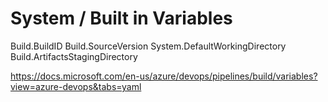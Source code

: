 # System / Built in Variables

Build.BuildID
Build.SourceVersion
System.DefaultWorkingDirectory
Build.ArtifactsStagingDirectory

https://docs.microsoft.com/en-us/azure/devops/pipelines/build/variables?view=azure-devops&tabs=yaml
